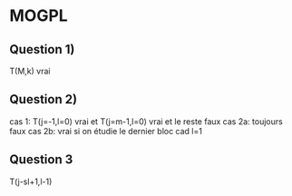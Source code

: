 # MOGPL

## Question 1)

T(M,k) vrai

## Question 2)

cas 1: T(j=-1,l=0) vrai et T(j=m-1,l=0) vrai et le reste faux 
cas 2a: toujours faux 
cas 2b: vrai si on étudie le dernier bloc cad l=1

## Question 3

T(j-sl+1,l-1)